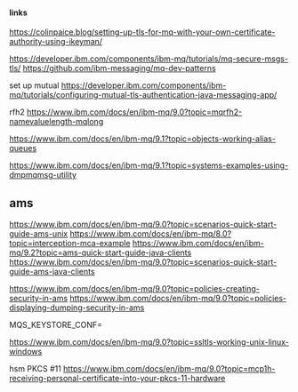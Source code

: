 

#### links
https://colinpaice.blog/setting-up-tls-for-mq-with-your-own-certificate-authority-using-ikeyman/

https://developer.ibm.com/components/ibm-mq/tutorials/mq-secure-msgs-tls/
https://github.com/ibm-messaging/mq-dev-patterns

set up mutual
https://developer.ibm.com/components/ibm-mq/tutorials/configuring-mutual-tls-authentication-java-messaging-app/

rfh2
https://www.ibm.com/docs/en/ibm-mq/9.0?topic=mqrfh2-namevaluelength-mqlong


https://www.ibm.com/docs/en/ibm-mq/9.1?topic=objects-working-alias-queues

https://www.ibm.com/docs/en/ibm-mq/9.1?topic=systems-examples-using-dmpmqmsg-utility


ams
---
https://www.ibm.com/docs/en/ibm-mq/9.0?topic=scenarios-quick-start-guide-ams-unix
https://www.ibm.com/docs/en/ibm-mq/8.0?topic=interception-mca-example
https://www.ibm.com/docs/en/ibm-mq/9.2?topic=ams-quick-start-guide-java-clients
https://www.ibm.com/docs/en/ibm-mq/9.0?topic=scenarios-quick-start-guide-ams-java-clients

https://www.ibm.com/docs/en/ibm-mq/9.0?topic=policies-creating-security-in-ams
https://www.ibm.com/docs/en/ibm-mq/9.0?topic=policies-displaying-dumping-security-in-ams

MQS_KEYSTORE_CONF=



https://www.ibm.com/docs/en/ibm-mq/9.0?topic=ssltls-working-unix-linux-windows

hsm PKCS #11
https://www.ibm.com/docs/en/ibm-mq/9.0?topic=mcp1h-receiving-personal-certificate-into-your-pkcs-11-hardware



